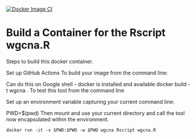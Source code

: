 [![Docker Image CI](https://github.com/adeslatt/wgcna-docker/actions/workflows/docker-image.yml/badge.svg)](https://github.com/adeslatt/wgcna-docker/actions/workflows/docker-image.yml)

# Build a Container for the Rscript wgcna.R

Steps to build this docker container.

Set up GitHub Actions
To build your image from the command line:

Can do this on Google shell - docker is installed and available
docker build -t wgcna .
To test this tool from the command line

Set up an environment variable capturing your current command line:

PWD=$(pwd)
Then mount and use your current directory and call the tool now encapsulated within the environment.

```
docker run -it -v $PWD:$PWD -w $PWD wgcna Rscript wgcna.R
```
